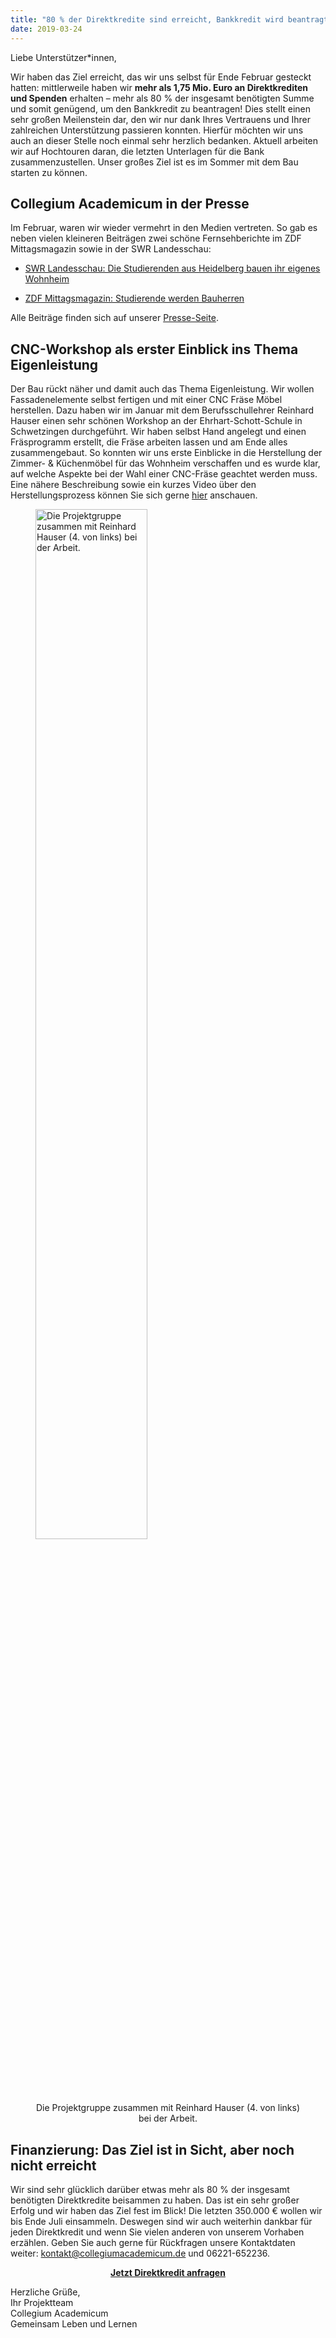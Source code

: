 ```yaml
---
title: "80 % der Direktkredite sind erreicht, Bankkredit wird beantragt!"
date: 2019-03-24
---
```

Liebe Unterstützer*innen,

Wir haben das Ziel erreicht, das wir uns selbst für Ende Februar gesteckt
hatten: mittlerweile haben wir __mehr als 1,75 Mio. Euro an Direktkrediten und
Spenden__ erhalten – mehr als 80 % der insgesamt benötigten Summe und somit
genügend, um den Bankkredit zu beantragen! Dies stellt einen sehr großen
Meilenstein dar, den wir nur dank Ihres Vertrauens und Ihrer zahlreichen
Unterstützung passieren konnten. Hierfür möchten wir uns auch an dieser Stelle
noch einmal sehr herzlich bedanken. Aktuell arbeiten wir auf Hochtouren daran,
die letzten Unterlagen für die Bank zusammenzustellen. Unser großes Ziel ist es
im Sommer mit dem Bau starten zu können.

## Collegium Academicum in der Presse

Im Februar, waren wir wieder vermehrt in den Medien vertreten. So gab es neben
vielen kleineren Beiträgen zwei schöne Fernsehberichte im ZDF Mittagsmagazin
sowie in der SWR Landesschau: 

- [SWR Landesschau: Die Studierenden aus Heidelberg bauen ihr eigenes Wohnheim](https://www.swr.de/landesschau-bw/studiogaeste/hannah-hoffmann-und-margarete-over-die-studierenden-aus-heidelberg-bauen-ihr-eigenes-wohnheim/-/id=2248750/did=23280934/nid=2248750/eudlg1/index.html)

- [ZDF Mittagsmagazin: Studierende werden Bauherren](https://www.zdf.de/nachrichten/zdf-mittagsmagazin/studierende-werden-bauherren-in-heidelberg-100.html)

Alle Beiträge finden sich auf unserer [Presse-Seite](https://collegiumacademicum.de/presse).

## CNC-Workshop als erster Einblick ins Thema Eigenleistung

Der Bau rückt näher und damit auch das Thema Eigenleistung. Wir wollen
Fassadenelemente selbst fertigen und mit einer CNC Fräse Möbel herstellen. Dazu
haben wir im Januar mit dem Berufsschullehrer Reinhard Hauser einen sehr schönen
Workshop an der Ehrhart-Schott-Schule in Schwetzingen durchgeführt. Wir haben
selbst Hand angelegt und einen Fräsprogramm erstellt, die Fräse arbeiten lassen
und am Ende alles zusammengebaut. So konnten wir uns erste Einblicke in die
Herstellung der Zimmer- & Küchenmöbel für das Wohnheim verschaffen und es wurde
klar, auf welche Aspekte bei der Wahl einer CNC-Fräse geachtet werden muss. Eine
nähere Beschreibung sowie ein kurzes Video über den Herstellungsprozess können
Sie sich gerne [hier](https://de-de.facebook.com/CollegiumAcademicum/)
anschauen.

<figure>
<img src="/newsletter/cnc_workshop.jpg"  alt="Die Projektgruppe zusammen mit Reinhard Hauser (4. von links) bei der Arbeit." title="Die Projektgruppe zusammen mit Reinhard Hauser (4. von links) bei der Arbeit." width="65%" />
<figcaption style="text-align:center;">
<p>Die Projektgruppe zusammen mit Reinhard Hauser (4. von links) bei der Arbeit.</p>
</figcaption>
</figure>

## Finanzierung: Das Ziel ist in Sicht, aber noch nicht erreicht

Wir sind sehr glücklich darüber etwas mehr als 80 % der insgesamt benötigten
Direktkredite beisammen zu haben. Das ist ein sehr großer Erfolg und wir haben
das Ziel fest im Blick! Die letzten 350.000 € wollen wir bis Ende Juli
einsammeln. Deswegen sind wir auch weiterhin dankbar für jeden Direktkredit und
wenn Sie vielen anderen von unserem Vorhaben erzählen. Geben Sie auch gerne für
Rückfragen unsere Kontaktdaten weiter:
[kontakt@collegiumacademicum.de](mailto:kontakt@collegiumacademicum.de) und
06221-652236.

<p style="text-align:center">
<a class="button is-primary"
href="https://collegiumacademicum.de/direktkredit-geben/" style="font-weight:bold; width:20em">Jetzt Direktkredit anfragen</a>
</p>

Herzliche Grüße,  
Ihr Projektteam  
Collegium Academicum  
Gemeinsam Leben und Lernen  
